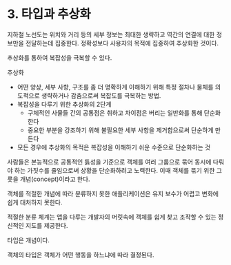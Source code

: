 # 3. 타입과 추상화

지하철 노선도는 위치와 거리 등의 세부 정보는 최대한 생략하고 역간의 연결에 대한 정보만을 전달하는데 집중한다. 정확성보다 사용자의 목적에 집중하여 추상화한 것이다.

추상화를 통하여 복잡성을 극복할 수 있다.

추상화

- 어떤 양상, 세부 사항, 구조를 좀 더 명확하게 이해하기 위해 특정 절차나 물체를 의도적으로 생략하거나 감춤으로써 복잡도를 극복하는 방법.
- 복잡성을 다루기 위한 추상화의 2단계
  - 구체적인 사물들 간의 공통점은 취하고 차이점은 버리는 일반화를 통해 단순화한다
  - 중요한 부분을 강조하기 위해 불필요한 세부 사항을 제거함으로써 단순하게 만든다
- 모든 경우에 추상화의 목적은 복잡성을 이해하기 쉬운 수준으로 단순화하는 것

사람들은 본능적으로 공통적인 틁성을 기준으로 객체를 여러 그룹으로 묶어 동시에 다뤄야 하는 가짓수를 줄임으로써 상황을 단순화하려고 노력한다. 이때 객체를 묶기 위한 그릇을 개념(concept)이라고 한다.

객체를 적절한 개념에 따라 분류하지 못한 애플리케이션은 유지 보수가 어렵고 변화에 쉽게 대처하지 못한다.

적절한 분류 체계는 앱을 다루는 개발자의 머릿속에 객체를 쉽게 찾고 조작할 수 있는 정신적인 지도를 제공한다.

타입은 개념이다.

객체의 타입은 객체가 어떤 행동을 하느냐에 따라 결정된다.
